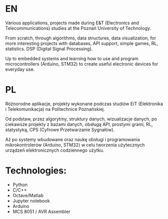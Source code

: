 # EN

Various applications, projects made during E&T (Electronics and Telecommunications) studies at the Poznań University of Technology.

From scratch, through algorithms, data structures, data visualization, for more interesting projects with databases, API support, simple games, RL, statistics. DSP (Digital Signal Processing). 

Up to embedded systems and learning how to use and program microcontrollers (Arduino, STM32) to create useful electronic devices for everyday use.

# PL

Różnorodne aplikacje, projekty wykonane podczas studiów EiT (Elektronika i Telekomunikacja) na Politechnice Poznańskiej.

Od podstaw, przez algorytmy, struktury danych, wizualizacje danych, po ciekawsze projekty z bazami danych, obsługą API, prostymi grami, RL, statystyką, CPS (Cyfrowe Przetwarzanie Sygnałów). 

Aż po systemy wbudowane oraz naukę obsługi i programowania mikrokontrolerów (Arduino, STM32) w celu tworzenia użytecznych urządzeń elektronicznych codziennego użytku.

# Technologies:
- Python
- C/C++
- Octave/Matlab
- Jupyter notebook
- Arduino
- MCS 8051 / AVR Assembler

